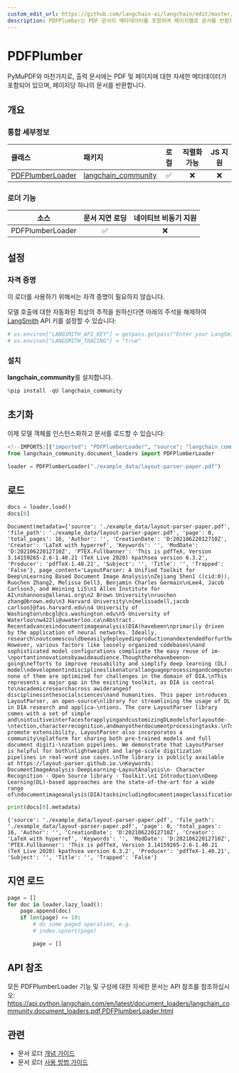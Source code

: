 ```yaml
---
custom_edit_url: https://github.com/langchain-ai/langchain/edit/master/docs/docs/integrations/document_loaders/pdfplumber.ipynb
description: PDFPlumber는 PDF 문서의 메타데이터를 포함하여 페이지별로 문서를 반환하는 로더입니다. 설치 및 사용이 간편합니다.
---
```


# PDFPlumber

PyMuPDF와 마찬가지로, 출력 문서에는 PDF 및 페이지에 대한 자세한 메타데이터가 포함되어 있으며, 페이지당 하나의 문서를 반환합니다.

## 개요
### 통합 세부정보

| 클래스 | 패키지 | 로컬 | 직렬화 가능 | JS 지원 |
| :--- | :--- | :---: | :---: |  :---: |
| [PDFPlumberLoader](https://api.python.langchain.com/en/latest/document_loaders/langchain_community.document_loaders.pdf.PDFPlumberLoader.html) | [langchain_community](https://api.python.langchain.com/en/latest/community_api_reference.html) | ✅ | ❌ | ❌ | 
### 로더 기능
| 소스 | 문서 지연 로딩 | 네이티브 비동기 지원 |
| :---: | :---: | :---: |
| PDFPlumberLoader | ✅ | ❌ | 

## 설정

### 자격 증명

이 로더를 사용하기 위해서는 자격 증명이 필요하지 않습니다.

모델 호출에 대한 자동화된 최상의 추적을 원하신다면 아래의 주석을 해제하여 [LangSmith](https://docs.smith.langchain.com/) API 키를 설정할 수 있습니다:

```python
# os.environ["LANGSMITH_API_KEY"] = getpass.getpass("Enter your LangSmith API key: ")
# os.environ["LANGSMITH_TRACING"] = "true"
```


### 설치

**langchain_community**를 설치합니다.

```python
%pip install -qU langchain_community
```


## 초기화

이제 모델 객체를 인스턴스화하고 문서를 로드할 수 있습니다:

```python
<!--IMPORTS:[{"imported": "PDFPlumberLoader", "source": "langchain_community.document_loaders", "docs": "https://api.python.langchain.com/en/latest/document_loaders/langchain_community.document_loaders.pdf.PDFPlumberLoader.html", "title": "PDFPlumber"}]-->
from langchain_community.document_loaders import PDFPlumberLoader

loader = PDFPlumberLoader("./example_data/layout-parser-paper.pdf")
```


## 로드

```python
docs = loader.load()
docs[0]
```


```output
Document(metadata={'source': './example_data/layout-parser-paper.pdf', 'file_path': './example_data/layout-parser-paper.pdf', 'page': 0, 'total_pages': 16, 'Author': '', 'CreationDate': 'D:20210622012710Z', 'Creator': 'LaTeX with hyperref', 'Keywords': '', 'ModDate': 'D:20210622012710Z', 'PTEX.Fullbanner': 'This is pdfTeX, Version 3.14159265-2.6-1.40.21 (TeX Live 2020) kpathsea version 6.3.2', 'Producer': 'pdfTeX-1.40.21', 'Subject': '', 'Title': '', 'Trapped': 'False'}, page_content='LayoutParser: A Unified Toolkit for Deep\nLearning Based Document Image Analysis\nZejiang Shen1 ((cid:0)), Ruochen Zhang2, Melissa Dell3, Benjamin Charles Germain\nLee4, Jacob Carlson3, and Weining Li5\n1 Allen Institute for AI\nshannons@allenai.org\n2 Brown University\nruochen zhang@brown.edu\n3 Harvard University\n{melissadell,jacob carlson}@fas.harvard.edu\n4 University of Washington\nbcgl@cs.washington.edu\n5 University of Waterloo\nw422li@uwaterloo.ca\nAbstract. Recentadvancesindocumentimageanalysis(DIA)havebeen\nprimarily driven by the application of neural networks. Ideally, research\noutcomescouldbeeasilydeployedinproductionandextendedforfurther\ninvestigation. However, various factors like loosely organized codebases\nand sophisticated model configurations complicate the easy reuse of im-\nportantinnovationsbyawideaudience.Thoughtherehavebeenon-going\nefforts to improve reusability and simplify deep learning (DL) model\ndevelopmentindisciplineslikenaturallanguageprocessingandcomputer\nvision, none of them are optimized for challenges in the domain of DIA.\nThis represents a major gap in the existing toolkit, as DIA is central to\nacademicresearchacross awiderangeof disciplinesinthesocialsciences\nand humanities. This paper introduces LayoutParser, an open-source\nlibrary for streamlining the usage of DL in DIA research and applica-\ntions. The core LayoutParser library comes with a set of simple and\nintuitiveinterfacesforapplyingandcustomizingDLmodelsforlayoutde-\ntection,characterrecognition,andmanyotherdocumentprocessingtasks.\nTo promote extensibility, LayoutParser also incorporates a community\nplatform for sharing both pre-trained models and full document digiti-\nzation pipelines. We demonstrate that LayoutParser is helpful for both\nlightweight and large-scale digitization pipelines in real-word use cases.\nThe library is publicly available at https://layout-parser.github.io.\nKeywords: DocumentImageAnalysis·DeepLearning·LayoutAnalysis\n· Character Recognition · Open Source library · Toolkit.\n1 Introduction\nDeep Learning(DL)-based approaches are the state-of-the-art for a wide range of\ndocumentimageanalysis(DIA)tasksincludingdocumentimageclassification[11,\n1202\nnuJ\n12\n]VC.sc[\n2v84351.3012:viXra\n')
```


```python
print(docs[0].metadata)
```

```output
{'source': './example_data/layout-parser-paper.pdf', 'file_path': './example_data/layout-parser-paper.pdf', 'page': 0, 'total_pages': 16, 'Author': '', 'CreationDate': 'D:20210622012710Z', 'Creator': 'LaTeX with hyperref', 'Keywords': '', 'ModDate': 'D:20210622012710Z', 'PTEX.Fullbanner': 'This is pdfTeX, Version 3.14159265-2.6-1.40.21 (TeX Live 2020) kpathsea version 6.3.2', 'Producer': 'pdfTeX-1.40.21', 'Subject': '', 'Title': '', 'Trapped': 'False'}
```

## 지연 로드

```python
page = []
for doc in loader.lazy_load():
    page.append(doc)
    if len(page) >= 10:
        # do some paged operation, e.g.
        # index.upsert(page)

        page = []
```


## API 참조

모든 PDFPlumberLoader 기능 및 구성에 대한 자세한 문서는 API 참조를 참조하십시오: https://api.python.langchain.com/en/latest/document_loaders/langchain_community.document_loaders.pdf.PDFPlumberLoader.html

## 관련

- 문서 로더 [개념 가이드](/docs/concepts/#document-loaders)
- 문서 로더 [사용 방법 가이드](/docs/how_to/#document-loaders)